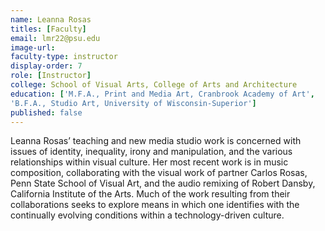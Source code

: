```yaml
---
name: Leanna Rosas
titles: [Faculty]
email: lmr22@psu.edu
image-url:
faculty-type: instructor
display-order: 7
role: [Instructor]
college: School of Visual Arts, College of Arts and Architecture	
education: ['M.F.A., Print and Media Art, Cranbrook Academy of Art',
'B.F.A., Studio Art, University of Wisconsin-Superior']
published: false
---
```

Leanna Rosas’ teaching and new media studio work is concerned with issues of identity, inequality, irony and manipulation, and the various relationships within visual culture. Her most recent work is in music composition, collaborating with the visual work of partner Carlos Rosas, Penn State School of Visual Art, and the audio remixing of Robert Dansby, California Institute of the Arts. Much of the work resulting from their collaborations seeks to explore means in which one identifies with the continually evolving conditions within a technology-driven culture.